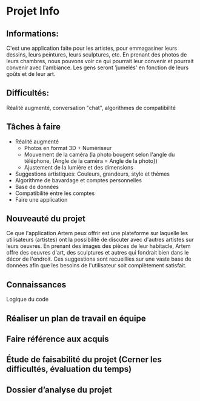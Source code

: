 # Projet Info

## Informations: 
C'est une application faite pour les artistes, pour emmagasiner leurs dessins,
leurs peintures, leurs sculptures, etc.
En prenant des photos de leurs chambres, nous pouvons voir ce qui pourrait leur convenir et pourrait convenir avec l'ambiance.
Les gens seront 'jumelés' en fonction de leurs goûts et de leur art.

## Difficultés:
Réalité augmenté, conversation "chat", algorithmes de compatibilité

## Tâches à faire
- Réalité augmenté
  - Photos en format 3D + Numériseur
  - Mouvement de la caméra (la photo bougent selon l'angle du téléphone, {Angle de la caméra = Angle de la photo})
  - Ajustement de la lumière et des dimensions
- Suggestions artistiques: Couleurs, grandeurs, style et thèmes
- Algorithme de bavardage et comptes personnelles
- Base de données
- Compatibilité entre les comptes
- Faire une application

## Nouveauté du projet
Ce que l'application Artem peux offrir est une plateforme sur laquelle les utilisateurs (artistes) ont la possibilité de discuter avec d'autres artistes sur leurs oeuvres. En prenant des images des pièces de leur habitacle, Artem offre des oeuvres d'art, des sculptures et autres qui fondrait bien dans le décor de l'endroit. Ces suggestions sont recueillies sur une vaste base de données afin que les besoins de l'utilisateur soit complètement satisfait.

## Connaissances
Logique du code


##	Réaliser un plan de travail en équipe
##	Faire référence aux acquis 
##	Étude de faisabilité du projet (Cerner les difficultés, évaluation du temps)
##	Dossier d’analyse du projet
